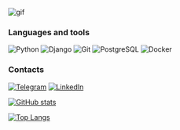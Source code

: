 ![gif](https://github.com/AlexVodyanitsky/AlexVodyanitsky/blob/main/presentation.gif)

### Languages and tools
![Python](https://img.shields.io/badge/-Python-FFFF00?style=for-the-badge&logo=python&logoColor=FFF0000)
![Django](https://img.shields.io/badge/-Django/DRF-000000?style=for-the-badge&logo=django&logoColor=00FF00)
![Git](https://img.shields.io/badge/-Git-E34F26?style=for-the-badge&logo=sqlite&logoColor=00000)
![PostgreSQL](https://img.shields.io/badge/-PostgreSQL-E1F5FE?style=for-the-badge&logo=PostgreSQL&logoColor=00000)
![Docker](https://img.shields.io/badge/-Docker-000000?style=for-the-badge&logo=Docker&logoColor=00BFFF)

### Contacts
[![Telegram](https://img.shields.io/badge/-Telegram-0088CC?style=for-the-badge&logo=telegram)](https://t.me/vodyanixx)
[![LinkedIn](https://img.shields.io/badge/-LinkedIn-0A66C2?style=for-the-badge&logo=LinkedIn)](https://www.linkedin.com/in/alexander-vodyanitsky-a4a11b246?lipi=urn%3Ali%3Apage%3Ad_flagship3_profile_view_base_contact_details%3BkVTKCwn2TnylUsIfJcg7Eg%3D%3D)


[![GitHub stats](https://github-readme-stats.vercel.app/api?username=AlexVodyanitsky&show_icons=true&theme=tokyonight&count_private=true)](https://github.com/anuraghazra/github-readme-stats)

[![Top Langs](https://github-readme-stats.vercel.app/api/top-langs/?username=AlexVodyanitsky&theme=tokyonight&)](https://github.com/anuraghazra/github-readme-stats)
